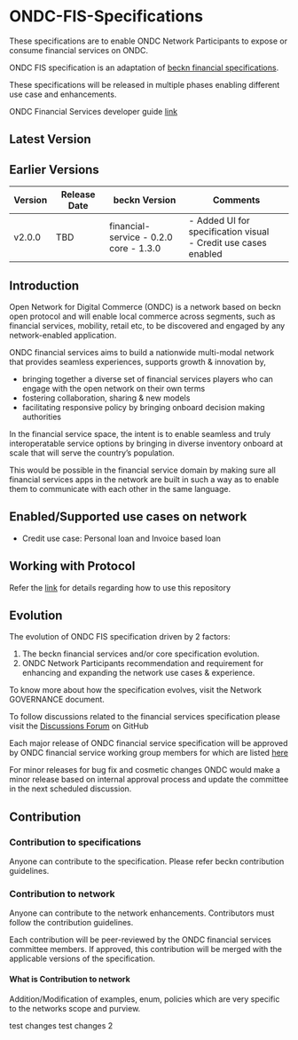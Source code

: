 # ONDC-FIS-Specifications

These specifications are to enable ONDC Network Participants to expose or consume financial services on ONDC.

ONDC FIS specification is an adaptation of [beckn financial specifications](https://github.com/beckn/financial-services).

These specifications will be released in multiple phases enabling different use case and enhancements.

ONDC Financial Services developer guide [link](https://ondc-official.github.io/ONDC-FIS-Specifications)

## Latest Version

## Earlier Versions

| Version | Release Date | beckn Version                               | Comments                                                            |
| ------- | ------------ | ------------------------------------------- | ------------------------------------------------------------------- |
| v2.0.0  | TBD          | financial-service - 0.2.0<br />core - 1.3.0 | - Added UI for specification visual<br />- Credit use cases enabled |

## Introduction

Open Network for Digital Commerce (ONDC) is a network based on beckn open protocol and will enable local commerce across segments, such as financial services, mobility, retail etc, to be discovered and engaged by any network-enabled application.

ONDC financial services aims to build a nationwide multi-modal network that provides seamless experiences, supports growth & innovation by,

- bringing together a diverse set of financial services players who can engage with the open network on their own terms
- fostering collaboration, sharing & new models
- facilitating responsive policy by bringing onboard decision making authorities

In the financial service space, the intent is to enable seamless and truly interoperatable service options by bringing in diverse inventory onboard at scale that will serve the country’s population.

This would be possible in the financial service domain by making sure all financial services apps in the network are built in such a way as to enable them to communicate with each other in the same language.

## Enabled/Supported use cases on network

- Credit use case: Personal loan and Invoice based loan

## Working with Protocol

Refer the [link](./Usage.md) for details regarding how to use this repository

## Evolution

The evolution of ONDC FIS specification driven by 2 factors:

1. The beckn financial services and/or core specification evolution.
2. ONDC Network Participants recommendation and requirement for enhancing and expanding the network use cases & experience.

To know more about how the specification evolves, visit the Network GOVERNANCE document.

To follow discussions related to the financial services specification please visit the [Discussions Forum](https://github.com/ONDC-Official/ONDC-FIS-Specifications/discussions) on GitHub

Each major release of ONDC financial service specification will be approved by ONDC financial service working group members for which are listed [here](./Committee.md)

For minor releases for bug fix and cosmetic changes ONDC would make a minor release based on internal approval process and update the committee in the next scheduled discussion.

## Contribution

### Contribution to specifications

Anyone can contribute to the specification. Please refer beckn contribution guidelines.

### Contribution to network

Anyone can contribute to the network enhancements. Contributors must follow the contribution guidelines.

Each contribution will be peer-reviewed by the ONDC financial services committee members. If approved, this contribution will be merged with the applicable versions of the specification.

#### What is Contribution to network

Addition/Modification of examples, enum, policies which are very specific to the networks scope and purview.

test changes
test changes 2
